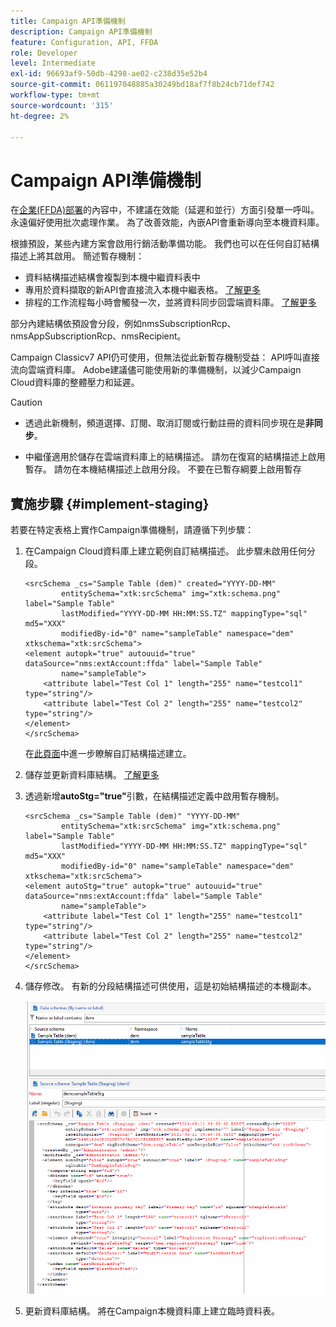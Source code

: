```yaml
---
title: Campaign API準備機制
description: Campaign API準備機制
feature: Configuration, API, FFDA
role: Developer
level: Intermediate
exl-id: 96693af9-50db-4298-ae02-c238d35e52b4
source-git-commit: 061197048885a30249bd18af7f8b24cb71def742
workflow-type: tm+mt
source-wordcount: '315'
ht-degree: 2%

---
```


# Campaign API準備機制

在[企業(FFDA)部署](enterprise-deployment.md)的內容中，不建議在效能（延遲和並行）方面引發單一呼叫。 永遠偏好使用批次處理作業。 為了改善效能，內嵌API會重新導向至本機資料庫。

根據預設，某些內建方案會啟用行銷活動準備功能。 我們也可以在任何自訂結構描述上將其啟用。 簡述暫存機制：

* 資料結構描述結構會複製到本機中繼資料表中
* 專用於資料擷取的新API會直接流入本機中繼表格。 [了解更多](new-apis.md)
* 排程的工作流程每小時會觸發一次，並將資料同步回雲端資料庫。 [了解更多](replication.md)

部分內建結構依預設會分段，例如nmsSubscriptionRcp、nmsAppSubscriptionRcp、nmsRecipient。

Campaign Classicv7 API仍可使用，但無法從此新暫存機制受益： API呼叫直接流向雲端資料庫。 Adobe建議儘可能使用新的準備機制，以減少Campaign Cloud資料庫的整體壓力和延遲。

>[!CAUTION]
>
>* 透過此新機制，頻道選擇、訂閱、取消訂閱或行動註冊的資料同步現在是&#x200B;**非同步**。
>
>* 中繼僅適用於儲存在雲端資料庫上的結構描述。 請勿在復寫的結構描述上啟用暫存。 請勿在本機結構描述上啟用分段。 不要在已暫存綱要上啟用暫存
>

## 實施步驟 {#implement-staging}

若要在特定表格上實作Campaign準備機制，請遵循下列步驟：

1. 在Campaign Cloud資料庫上建立範例自訂結構描述。 此步驟未啟用任何分段。

   ```
   <srcSchema _cs="Sample Table (dem)" created="YYYY-DD-MM"
           entitySchema="xtk:srcSchema" img="xtk:schema.png" label="Sample Table"
           lastModified="YYYY-DD-MM HH:MM:SS.TZ" mappingType="sql" md5="XXX"
           modifiedBy-id="0" name="sampleTable" namespace="dem" xtkschema="xtk:srcSchema">
   <element autopk="true" autouuid="true" dataSource="nms:extAccount:ffda" label="Sample Table"
           name="sampleTable">
       <attribute label="Test Col 1" length="255" name="testcol1" type="string"/>
       <attribute label="Test Col 2" length="255" name="testcol2" type="string"/>
   </element>
   </srcSchema>
   ```

   在[此頁面](../dev/create-schema.md)中進一步瞭解自訂結構描述建立。

1. 儲存並更新資料庫結構。  [了解更多](../dev/update-database-structure.md)

1. 透過新增&#x200B;**autoStg=&quot;true&quot;**&#x200B;引數，在結構描述定義中啟用暫存機制。

   ```
   <srcSchema _cs="Sample Table (dem)" "YYYY-DD-MM"
           entitySchema="xtk:srcSchema" img="xtk:schema.png" label="Sample Table"
           lastModified="YYYY-DD-MM HH:MM:SS.TZ" mappingType="sql" md5="XXX"
           modifiedBy-id="0" name="sampleTable" namespace="dem" xtkschema="xtk:srcSchema">
   <element autoStg="true" autopk="true" autouuid="true" dataSource="nms:extAccount:ffda" label="Sample Table"
           name="sampleTable">
       <attribute label="Test Col 1" length="255" name="testcol1" type="string"/>
       <attribute label="Test Col 2" length="255" name="testcol2" type="string"/>
   </element>
   </srcSchema>
   ```

1. 儲存修改。 有新的分段結構描述可供使用，這是初始結構描述的本機副本。

   ![](assets/staging-mechanism.png)

1. 更新資料庫結構。 將在Campaign本機資料庫上建立臨時資料表。
